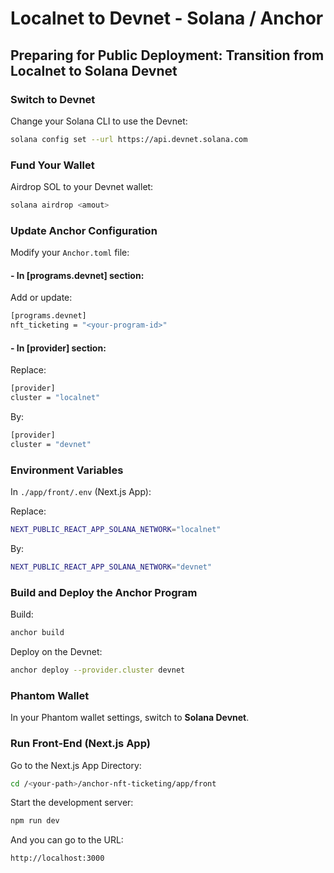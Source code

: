 # Localnet to Devnet - Solana / Anchor

## Preparing for Public Deployment: Transition from Localnet to Solana Devnet

### Switch to Devnet

Change your Solana CLI to use the Devnet:

```bash
solana config set --url https://api.devnet.solana.com
```


### Fund Your Wallet

Airdrop SOL to your Devnet wallet:

```bash
solana airdrop <amout>
```


### Update Anchor Configuration

Modify your `Anchor.toml` file:


#### - In [programs.devnet] section:

Add or update:

```bash
[programs.devnet]
nft_ticketing = "<your-program-id>"
```

#### - In [provider] section:

Replace:

```bash
[provider]
cluster = "localnet"
```

By:

```bash
[provider]
cluster = "devnet"
```


### Environment Variables

In  `./app/front/.env` (Next.js App):

Replace:

```bash
NEXT_PUBLIC_REACT_APP_SOLANA_NETWORK="localnet"
```

By:

```bash
NEXT_PUBLIC_REACT_APP_SOLANA_NETWORK="devnet"
```


### Build and Deploy the Anchor Program

Build:

```bash
anchor build
```

Deploy on the Devnet:

```bash
anchor deploy --provider.cluster devnet
```


### Phantom Wallet

In your Phantom wallet settings, switch to **Solana Devnet**.


### Run Front-End (Next.js App)

Go to the Next.js App Directory:

```bash
cd /<your-path>/anchor-nft-ticketing/app/front
```

Start the development server:

```bash
npm run dev
```

And you can go to the URL:

```bash
http://localhost:3000
```

